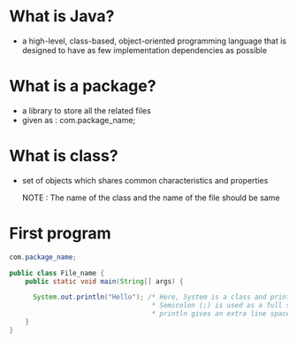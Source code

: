 # What is Java?
- a high-level, class-based, object-oriented programming language that is designed to have as few implementation dependencies as possible

# What is a package?
- a library to store all the related files
- given as : com.package_name;

# What is class?
- set of objects which shares common characteristics and properties

  NOTE :
  The name of the class and the name of the file should be same

# First program

```java
com.package_name;

public class File_name {
    public static void main(String[] args) {

      System.out.println("Hello"); /* Here, System is a class and println is a function inside this class that is being used as a method
                                    * Semicolon (;) is used as a full stop after every line
                                    * println gives an extra line space after output where as print does not */
    }
}
